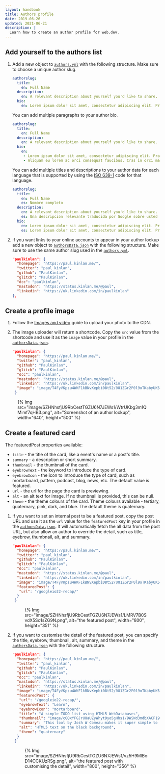 ```yaml
---
layout: handbook
title: Authors profile
date: 2019-06-26
updated: 2021-06-21
description: |
  Learn how to create an author profile for web.dev.
---
```


## Add yourself to the authors list

1. Add a new object to [`authors.yml`](https://github.com/GoogleChrome/web.dev/blob/main/src/site/_data/i18n/authors.yml) with the following structure. Make sure to choose a unique author slug.

   ```yml
   authorslug:
     title:
       en: Full Name
     description:
       en: A relevant description about yourself you'd like to share.
     bio:
       en: Lorem ipsum dolor sit amet, consectetur adipiscing elit. Praesent sed mollis ipsum. Morbi porta hendrerit neque, eu pretium enim pulvinar vel. Aliquam in leo eu est rutrum tincidunt et ac arcu. Vestibulum nec lorem ut elit tincidunt faucibus sit amet aliquam arcu. Nulla vestibulum fermentum velit, id rhoncus dui blandit vel.
   ```

   You can add multiple paragraphs to your author bio. 

   ```yml
   authorslug:
     title:
       en: Full Name
     description:
       en: A relevant description about yourself you'd like to share.
     bio:
       en:
        - Lorem ipsum dolor sit amet, consectetur adipiscing elit. Praesent sed mollis ipsum. Morbi porta hendrerit neque, eu pretium enim pulvinar vel. Aliquam in leo eu est rutrum tincidunt et ac arcu. Vestibulum nec lorem ut elit tincidunt faucibus sit amet aliquam arcu. Nulla vestibulum fermentum velit, id rhoncus dui blandit vel.
        - Aliquam eu lorem ac orci consequat faucibus. Cras in orci maximus justo lobortis mollis. Nam volutpat dictum quam. Integer vitae tincidunt est. Quisque fermentum eget lectus a vulputate. Nam blandit urna sed magna lobortis, feugiat volutpat lacus scelerisque.
   ```

   You can add multiple titles and descriptions to your author data for each language that is supported by using the [ISO 639-1](https://en.wikipedia.org/wiki/List_of_ISO_639-1_codes) code for that language.

   ```yml
   authorslug:
     title:
       en: Full Name
       es: Nombre completo
     description:
       en: A relevant description about yourself you'd like to share.
       es: Una descripción relevante traducida por Google sobre usted que le gustaría compartir.
     bio:
       en: Lorem ipsum dolor sit amet, consectetur adipiscing elit. Praesent sed mollis ipsum. Morbi porta hendrerit neque, eu pretium enim pulvinar vel. Aliquam in leo eu est rutrum tincidunt et ac arcu. Vestibulum nec lorem ut elit tincidunt faucibus sit amet aliquam arcu. Nulla vestibulum fermentum velit, id rhoncus dui blandit vel.
       es: Lorem ipsum dolor sit amet, consectetur adipiscing elit. Praesent sed mollis ipsum. Morbi porta hendrerit neque, eu pretium enim pulvinar vel. Aliquam in leo eu est rutrum tincidunt et ac arcu. Vestibulum nec lorem ut elit tincidunt faucibus sit amet aliquam arcu. Nulla vestibulum fermentum velit, id rhoncus dui blandit vel.
   ```

2. If you want links to your online accounts to appear in your author lockup add a new object to [`authorsData.json`](https://github.com/GoogleChrome/web.dev/blob/main/src/site/_data/authorsData.json) with the following structure. Make sure to use the same author slug used in the [`authors.yml`](https://github.com/GoogleChrome/web.dev/blob/main/src/site/_data/i18n/authors.yml).

   ```json
   "paulkinlan": {
     "homepage": "https://paul.kinlan.me/",
     "twitter": "paul_kinlan",
     "github": "PaulKinlan",
     "glitch": "PaulKinlan",
     "dcc": "paulkinlan",
     "mastodon": "https://status.kinlan.me/@paul",
     "linkedin": "https://uk.linkedin.com/in/paulkinlan"
   },
   ```

## Create a profile image

1. Follow the [Images and video](/handbook/markup-media/) guide to upload your photo to the CDN.

2. The image uploader will return a shortcode. Copy the `src` value from the
   shortcode and use it as the `image` value in your profile in the [`authorsData.json`](https://github.com/GoogleChrome/web.dev/blob/main/src/site/_data/authorsData.json).

   ```json
   "paulkinlan": {
     "homepage": "https://paul.kinlan.me/",
     "twitter": "paul_kinlan",
     "github": "PaulKinlan",
     "glitch": "PaulKinlan",
     "dcc": "paulkinlan",
     "mastodon": "https://status.kinlan.me/@paul",
     "linkedin": "https://uk.linkedin.com/in/paulkinlan",
     "image": "image/T4FyVKpzu4WKF1kBNvXepbi08t52/0O1ZGr2P0l9oTKabyUK5.jpeg"
    }
   ```

  <figure>
    {% Img src="image/SZHNhsfjU9RbCestTGZU6N7JEWs1/WtrUKbg3m1QMimf7qHB3.png", alt="Screenshot of an author lockup", width="640", height="500" %}
  </figure>

## Create a featured card

The featuredPost properties available:
- `title` - the title of the card, like a event's name or a post's title.
- `summary` - a description or short summary.
- `thumbnail` - the thumbnail of the card.
- `eyebrowText` - the keyword to introduce the type of card.
- `eyebrowIcon` - the icon to introduce the type of card, such as mortarboard, pattern, podcast, blog, news, etc. The default value is featured. 
- `url` - the url for the page the card is previewing.
- `alt` - an alt text for image. If no thumbnail is provided, this can be null.
- `theme` - the theme colours of the card. Theme colours available - tertiary, quaternary, pink, dark, and blue. The default theme is quaternary.

1. If you want to set an internal post to be a featured post, copy the post URL and use it as the `url` value for the `featuredPost` key in your profile in the
   [`authorsData.json`](https://github.com/GoogleChrome/web.dev/blob/main/src/site/_data/authorsData.json). It will automatically fetch the all data from the post URL, but also allow an author to override the detail, such as title, eyebrow, thumbnail, alt, and summary.

   ```json
   "paulkinlan": {
     "homepage": "https://paul.kinlan.me/",
     "twitter": "paul_kinlan",
     "github": "PaulKinlan",
     "glitch": "PaulKinlan",
     "dcc": "paulkinlan",
     "mastodon": "https://status.kinlan.me/@paul",
     "linkedin": "https://uk.linkedin.com/in/paulkinlan",
     "image": "image/T4FyVKpzu4WKF1kBNvXepbi08t52/0O1ZGr2P0l9oTKabyUK5.jpeg",
     "featuredPost": {
      "url": "/googleio22-recap/"
     }
    }
   ```

   <figure>
      {% Img src="image/SZHNhsfjU9RbCestTGZU6N7JEWs1/LMRV7B0SvdX5So1sZG9N.png", alt="the featured post", width="800", height="351" %}
   </figure>

2. If you want to customise the detail of the featured post, you can specify the title, eyebrow, thumbnail, alt, summary, and theme in the [`authorsData.json`](https://github.com/GoogleChrome/web.dev/blob/main/src/site/_data/authorsData.json) with the following structure. 

   ```json
   "paulkinlan": {
     "homepage": "https://paul.kinlan.me/",
     "twitter": "paul_kinlan",
     "github": "PaulKinlan",
     "glitch": "PaulKinlan",
     "dcc": "paulkinlan",
     "mastodon": "https://status.kinlan.me/@paul",
     "linkedin": "https://uk.linkedin.com/in/paulkinlan",
     "image": "image/T4FyVKpzu4WKF1kBNvXepbi08t52/0O1ZGr2P0l9oTKabyUK5.jpeg",
     "featuredPost": {
      "url": "/googleio22-recap/",
      "eyebrowText": "Learn",
      "eyebrowIcon": "mortarboard",
      "title": "A simple TODO list using HTML5 WebDatabases",
      "thumbnail": "image/cGQxYFGJrUUaUZyWhyt9yo5gHhs1/9WSNd3mdbXACF19ELKJ1.png",
      "summary": "This tool by Josh W Comeau makes it super simple to create nice looking gradients.",
      "alt": "HTML5 text on the black background",
      "theme": "quaternary"
     }
    }
   ```

   <figure>
      {% Img src="image/SZHNhsfjU9RbCestTGZU6N7JEWs1/vz5H9MlBoD14OCKUzRSg.png", alt="the featured post with customising the detail", width="800", height="356" %}
   </figure>
    